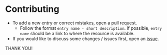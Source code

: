 # Contributing

- To add a new entry or correct mistakes, open a pull request.
  - Follow the format `entry name - short description`. If possible, `entry name` should be a link to where the resource is available.
- If you would like to discuss some changes / issues first, open an [issue](https://github.com/lucaferranti/awesome-xiangqi/issues/new).

THANK YOU! 